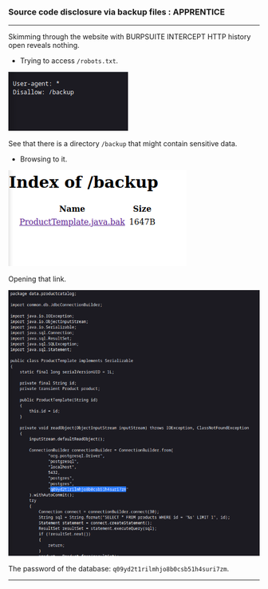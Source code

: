 
### Source code disclosure via backup files : APPRENTICE

---

Skimming through the website with BURPSUITE INTERCEPT HTTP history open reveals nothing.
- Trying to access `/robots.txt`.

![](./screenshots/lab3-robots.png)

See that there is a directory `/backup` that might contain sensitive data.
- Browsing to it.

![](./screenshots/lab3-backup.png)

Opening that link.

![](./screenshots/lab3-file.png)

The password of the database: `q09yd2t1rilmhjo8b0csb51h4suri7zm`.

---
